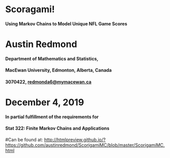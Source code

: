 # Scoragami! 
#### Using Markov Chains to Model Unique NFL Game Scores

# Austin Redmond
#### Department of Mathematics and Statistics,
#### MacEwan University, Edmonton, Alberta, Canada
#### 3070422, redmonda6@mymacewan.ca

# December 4, 2019

#### In partial fulfillment of the requirements for
#### Stat 322: Finite Markov Chains and Applications

#Can be found at:
http://htmlpreview.github.io/?https://github.com/austinredmond/ScorigamiMC/blob/master/ScorigamiMC.html